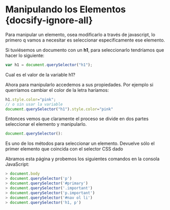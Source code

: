 # Manipulando los Elementos {docsify-ignore-all}

Para manipular un elemento, osea modificarlo a través de javascript, lo primero q vamos a necesitar es seleccionar especificamente ese elemento.

Si tuviésemos un documento con un **h1**, para seleccionarlo tendríamos que hacer lo siguiente:

```javascript
var h1 = document.querySelector("h1");
```

Cual es el valor de la variable h1?

Ahora para manipularlo accedemos a sus propiedades. Por ejemplo si querríamos cambiar el color de la letra haríamos:

```javascript
h1.style.color="pink";
// o sin usar la variable
document.querySelector("h1").style.color="pink"
```

Entonces vemos que claramente el proceso se divide en dos partes seleccionar el elemento y manipularlo.

```javascript
document.querySelector():
```

Es uno de los métodos para seleccionar un elemento. Devuelve sólo el primer elemento que coincida con el selector CSS dado

Abramos esta página y probemos los siguientes comandos en la consola JavaScript:

```javascript
> document.body
> document.querySelector('p')
> document.querySelector('#primary')
> document.querySelector('.important')
> document.querySelector('p.important')
> document.querySelector('#nav ol li')
> document.querySelector('h1, p')
```
